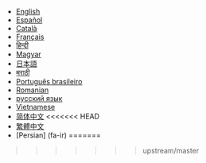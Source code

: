 * [English](en)
* [Español](es)
* [Català](ca)
* [Français](fr)
* [हिन्दी](hi)
* [Magyar](hu)
* [日本語](ja)
* [मराठी](mr)
* [Português brasileiro](pt-br)
* [Romanian](ro)
* [pусский язык](ru)
* [Vietnamese](vn)
* [简体中文](zh-hans)
<<<<<<< HEAD
* [繁體中文](zh-hant)
* [Persian] (fa-ir)
=======
>>>>>>> upstream/master
